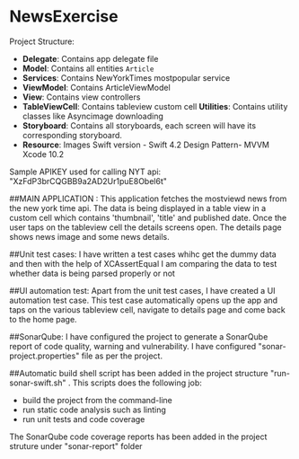 # NewsExercise

Project Structure:
- **Delegate**: Contains app delegate file
- **Model**: Contains all entities  `Article`
- **Services**: Contains NewYorkTimes mostpopular service
- **ViewModel**: Contains ArticleViewModel
- **View**:  Contains view controllers
- **TableViewCell**:  Contains tableview custom cell
**Utilities**: Contains utility classes like Asyncimage downloading
- **Storyboard**: Contains all storyboards, each screen will have its corresponding storyboard.
- **Resource**: Images
Swift version - Swift 4.2
Design Pattern- MVVM
Xcode 10.2


Sample APIKEY used for calling NYT api: "XzFdP3brCQGBB9a2AD2Ur1puE8Obel6t"

##MAIN APPLICATION : This application fetches the mostviewd news from the new york time api. The data is being displayed in a table view in a custom cell which contains 'thumbnail', 'title' and published date. Once the user taps on the tableview cell the details screens open. The details page shows news image and some news details.

##Unit test cases: I have written a test cases whihc get the dummy data and then with the help of XCAssertEqual I am comparing the data to test whether data is being parsed properly or not

##UI automation test: Apart from the unit test cases, I have created a UI automation test case. This test case automatically opens up the app and taps on the various tableview cell, navigate to details page and come back to the home page.

##SonarQube: I have configured the project to generate a SonarQube report of code quality, warning and vulnerability.
I have configured "sonar-project.properties" file as per the project.

##Automatic build shell script has been added in the project structure "run-sonar-swift.sh" . This scripts does the following job:

- build the project from the command-line
- run static code analysis such as linting
- run unit tests and code coverage

The SonarQube code coverage reports has been added in the project struture under "sonar-report" folder





